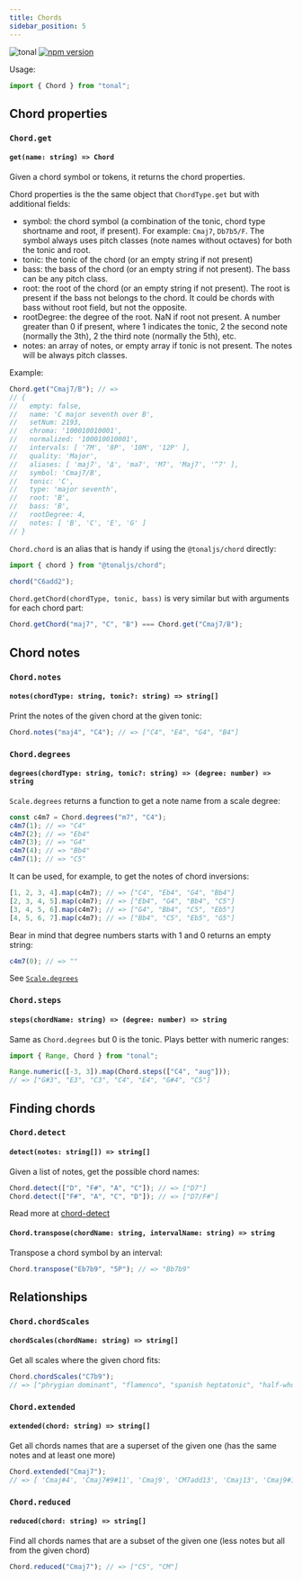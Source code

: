 ```yaml
---
title: Chords
sidebar_position: 5
---
```


![tonal](https://img.shields.io/badge/@tonaljs-chord-yellow.svg?style=flat-square) [![npm version](https://img.shields.io/npm/v/@tonaljs/chord.svg?style=flat-square)](https://www.npmjs.com/package/@tonaljs/chord)

Usage:

```js
import { Chord } from "tonal";
```

## Chord properties

### `Chord.get`

#### `get(name: string) => Chord`

Given a chord symbol or tokens, it returns the chord properties.

Chord properties is the the same object that `ChordType.get` but with additional fields:

- symbol: the chord symbol (a combination of the tonic, chord type shortname and root, if present). For example: `Cmaj7`, `Db7b5/F`. The symbol always uses pitch classes (note names without octaves) for both the tonic and root.
- tonic: the tonic of the chord (or an empty string if not present)
- bass: the bass of the chord (or an empty string if not present). The bass can be any pitch class.
- root: the root of the chord (or an empty string if not present). The root is present if the bass not belongs to the chord. It could be chords with bass without root field, but not the opposite.
- rootDegree: the degree of the root. NaN if root not present. A number greater than 0 if present, where 1 indicates the tonic, 2 the second note (normally the 3th), 2 the third note (normally the 5th), etc.
- notes: an array of notes, or empty array if tonic is not present. The notes will be always pitch classes.

Example:

```js
Chord.get("Cmaj7/B"); // =>
// {
//   empty: false,
//   name: 'C major seventh over B',
//   setNum: 2193,
//   chroma: '100010010001',
//   normalized: '100010010001',
//   intervals: [ '7M', '8P', '10M', '12P' ],
//   quality: 'Major',
//   aliases: [ 'maj7', 'Δ', 'ma7', 'M7', 'Maj7', '^7' ],
//   symbol: 'Cmaj7/B',
//   tonic: 'C',
//   type: 'major seventh',
//   root: 'B',
//   bass: 'B',
//   rootDegree: 4,
//   notes: [ 'B', 'C', 'E', 'G' ]
// }
```

`Chord.chord` is an alias that is handy if using the `@tonaljs/chord` directly:

```js
import { chord } from "@tonaljs/chord";

chord("C6add2");
```

`Chord.getChord(chordType, tonic, bass)` is very similar but with arguments for each chord part:

```js
Chord.getChord("maj7", "C", "B") === Chord.get("Cmaj7/B");
```

## Chord notes

### `Chord.notes`

#### `notes(chordType: string, tonic?: string) => string[]`

Print the notes of the given chord at the given tonic:

```js
Chord.notes("maj4", "C4"); // => ["C4", "E4", "G4", "B4"]
```

### `Chord.degrees`

#### `degrees(chordType: string, tonic?: string) => (degree: number) => string`

`Scale.degrees` returns a function to get a note name from a scale degree:

```js
const c4m7 = Chord.degrees("m7", "C4");
c4m7(1); // => "C4"
c4m7(2); // => "Eb4"
c4m7(3); // => "G4"
c4m7(4); // => "Bb4"
c4m7(1); // => "C5"
```

It can be used, for example, to get the notes of chord inversions:

```js
[1, 2, 3, 4].map(c4m7); // => ["C4", "Eb4", "G4", "Bb4"]
[2, 3, 4, 5].map(c4m7); // => ["Eb4", "G4", "Bb4", "C5"]
[3, 4, 5, 6].map(c4m7); // => ["G4", "Bb4", "C5", "Eb5"]
[4, 5, 6, 7].map(c4m7); // => ["Bb4", "C5", "Eb5", "G5"]
```

Bear in mind that degree numbers starts with 1 and 0 returns an empty string:

```js
c4m7(0); // => ""
```

See [`Scale.degrees`](https://github.com/tonaljs/tonal/tree/main/packages/scale#scaledegreesscalename-string--degree-number--string)

### `Chord.steps`

#### `steps(chordName: string) => (degree: number) => string`

Same as `Chord.degrees` but 0 is the tonic. Plays better with numeric ranges:

```js
import { Range, Chord } from "tonal";

Range.numeric([-3, 3]).map(Chord.steps(["C4", "aug"]));
// => ["G#3", "E3", "C3", "C4", "E4", "G#4", "C5"]
```

## Finding chords

### `Chord.detect`

#### `detect(notes: string[]) => string[]`

Given a list of notes, get the possible chord names:

```js
Chord.detect(["D", "F#", "A", "C"]); // => ["D7"]
Chord.detect(["F#", "A", "C", "D"]); // => ["D7/F#"]
```

Read more at [chord-detect](/packages/chord-detect)

#### `Chord.transpose(chordName: string, intervalName: string) => string`

Transpose a chord symbol by an interval:

```js
Chord.transpose("Eb7b9", "5P"); // => "Bb7b9"
```

## Relationships

### `Chord.chordScales`

#### `chordScales(chordName: string) => string[]`

Get all scales where the given chord fits:

```js
Chord.chordScales("C7b9");
// => ["phrygian dominant", "flamenco", "spanish heptatonic", "half-whole diminished", "chromatic"]
```

### `Chord.extended`

#### `extended(chord: string) => string[]`

Get all chords names that are a superset of the given one (has the same notes and at least one more)

```js
Chord.extended("Cmaj7");
// => [ 'Cmaj#4', 'Cmaj7#9#11', 'Cmaj9', 'CM7add13', 'Cmaj13', 'Cmaj9#11', 'CM13#11', 'CM7b9' ]
```

### `Chord.reduced`

#### `reduced(chord: string) => string[]`

Find all chords names that are a subset of the given one (less notes but all from the given chord)

```js
Chord.reduced("Cmaj7"); // => ["C5", "CM"]
```

